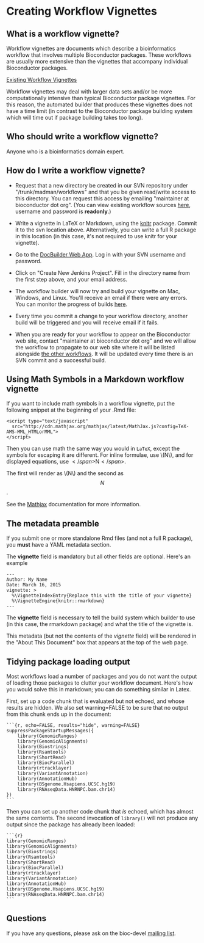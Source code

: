 <script type="text/javascript"
  src="http://cdn.mathjax.org/mathjax/latest/MathJax.js?config=TeX-AMS-MML_HTMLorMML">
</script>

# Creating Workflow Vignettes

## What is a workflow vignette?

Workflow vignettes are documents which describe a bioinformatics workflow that involves 
multiple Bioconductor packages. These workflows are usually more extensive than 
the vignettes that accompany individual Bioconductor packages.

[Existing Workflow Vignettes](/help/workflows/)

Workflow vignettes may deal with larger data sets and/or be more computationally intensive
than typical Bioconductor package vignettes. For this reason, the automated builder that
produces these vignettes does not have a time limit (in contrast to the Bioconductor package 
building system which will time out if package building takes too long).

## Who should write a workflow vignette?

Anyone who is a bioinformatics domain expert.

## How do I write a workflow vignette?

* Request that a new directory be created in our SVN repository
  under "/trunk/madman/workflows" and that you be given read/write access to this
  directory. You can request this access by emailing 
  "maintainer at bioconductor dot org". (You can view existing workflow sources
  [here](https://hedgehog.fhcrc.org/bioconductor/trunk/madman/workflows/), username
  and password is **readonly**.)

* Write a vignette in LaTeX or Markdown, using the 
 [knitr](http://yihui.name/knitr/) package. Commit it to the 
 svn location above. Alternatively, you can write a full
 R package in this location (in this case, it's not required to use
 knitr for your vignette).

 * Go to the [DocBuilder Web App](https://docbuilder.bioconductor.org/app/).
   Log in with your SVN username and password.

* Click on "Create New Jenkins Project".
  Fill in the directory name from the first step above, and your email address.

* The workflow builder will now try and build your vignette on Mac, Windows, and Linux.
  You'll receive an email if there were any errors. You can monitor the progress of
  builds [here](http://docbuilder.bioconductor.org:8080/).

* Every time you commit a change to your workflow directory, another 
  build will be triggered and you will receive email if it fails.

* When you are ready for your workflow to appear on the 
  Bioconductor web site, contact "maintainer at bioconductor dot org"
  and we will allow the workflow to propagate to our web site where it
  will be listed alongside [the other workflows](/help/workflows/).
  It will be updated every time there is an SVN commit and 
  a successful build.

## Using Math Symbols in a Markdown workflow vignette

If you want to include math symbols in a workflow vignette, put the following 
snippet at the beginning of your .Rmd file:

    <script type="text/javascript"
      src="http://cdn.mathjax.org/mathjax/latest/MathJax.js?config=TeX-AMS-MML_HTMLorMML">
    </script>

Then you can use math the same way you would in `LaTeX`, except the symbols for escaping it 
are different. For inline formulae, use <span>\\</span>(N<span>\\)</span>, and for displayed 
equations, use <span>$</span>$N<span>$</span>$. 

The first will render as \\(N\\) and the second as $$N$$ .

See the [Mathjax](https://www.mathjax.org/) documentation for
more information.

## The metadata preamble

If you submit one or more standalone Rmd files (and not a full
R package), you **must** have a YAML metadata section.

The **vignette** field is mandatory but all other fields are
optional. Here's an example

    ---
    Author: My Name
    Date: March 16, 2015
    vignette: >
      %\VignetteIndexEntry{Replace this with the title of your vignette}
      %\VignetteEngine{knitr::rmarkdown}
    ---

The **vignette** field is necessary to tell the build system
which builder to use (in this case, the rmarkdown package)
and what the title of the vignette is.

This metadata (but not the contents of the *vignette* field) will be 
rendered in the "About This Document" box that appears at the
top of the web page.

## Tidying package loading output

Most workflows load a number of packages and you do not want
the output of loading those packages to clutter your workflow 
document. Here's how you would solve this in markdown; you can
do something similar in Latex.

First, set up a code chunk that is evaluated but not echoed, and whose
results are hidden. We also set warning=FALSE to be sure that 
no output from this chunk ends up in the document:

    ```{r, echo=FALSE, results="hide", warning=FALSE}
    suppressPackageStartupMessages({
        library(GenomicRanges)
        library(GenomicAlignments) 
        library(Biostrings)
        library(Rsamtools)
        library(ShortRead)
        library(BiocParallel)
        library(rtracklayer)
        library(VariantAnnotation)
        library(AnnotationHub)
        library(BSgenome.Hsapiens.UCSC.hg19)
        library(RNAseqData.HNRNPC.bam.chr14)
    })
    ```

Then you can set up another code chunk that *is* echoed,
which has almost the same contents. The second invocation of `library()`
will not produce any output since the package has already been loaded:


    ```{r}
    library(GenomicRanges)
    library(GenomicAlignments) 
    library(Biostrings)
    library(Rsamtools)
    library(ShortRead)
    library(BiocParallel)
    library(rtracklayer)
    library(VariantAnnotation)
    library(AnnotationHub)
    library(BSgenome.Hsapiens.UCSC.hg19)
    library(RNAseqData.HNRNPC.bam.chr14)
    ```

## Questions

If you have any questions, please ask on the bioc-devel
[mailing list](/help/mailing-list).



